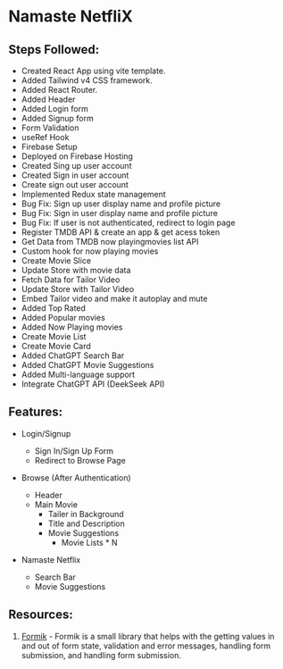 # Namaste NetfliX


## Steps Followed:
- Created React App using vite template.
- Added Tailwind v4 CSS framework.
- Added React Router.
- Added Header
- Added Login form
- Added Signup form
- Form Validation
- useRef Hook
- Firebase Setup 
- Deployed on Firebase Hosting
- Created Sing up user account
- Created Sign in user account
- Create sign out user account
- Implemented Redux state management
- Bug Fix: Sign up user display name and profile picture
- Bug Fix: Sign in user display name and profile picture
- Bug Fix: If user is not authenticated, redirect to login page
- Register TMDB API & create an app & get acess token
- Get Data from TMDB now playingmovies list API
- Custom hook for now playing movies
- Create Movie Slice
- Update Store with movie data
- Fetch Data for Tailor Video 
- Update Store with  Tailor Video
- Embed Tailor video and make it autoplay and mute
- Added Top Rated
- Added Popular movies
- Added Now Playing movies
- Create Movie List
- Create Movie Card
- Added ChatGPT Search Bar
- Added ChatGPT Movie Suggestions
- Added Multi-language support
- Integrate ChatGPT API (DeekSeek API)

## Features:
- Login/Signup
    - Sign In/Sign Up Form  
    - Redirect to Browse Page
- Browse (After Authentication)
    - Header
    - Main Movie
        - Tailer in Background
        - Title and Description
        - Movie Suggestions
            - Movie Lists * N

- Namaste Netflix
    - Search Bar    
    - Movie Suggestions


## Resources:
1. [Formik](https://formik.org/docs/overview) -  Formik is a small library that helps with the getting values in and out of form state, validation and error messages, handling form submission, and handling form submission.